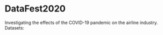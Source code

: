 # DataFest2020

Investigating the effects of the COVID-19 pandemic on the airline industry.  
Datasets:
